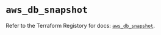 # `aws_db_snapshot`

Refer to the Terraform Registory for docs: [`aws_db_snapshot`](https://registry.terraform.io/providers/hashicorp/aws/4.66.0/docs/resources/db_snapshot).
